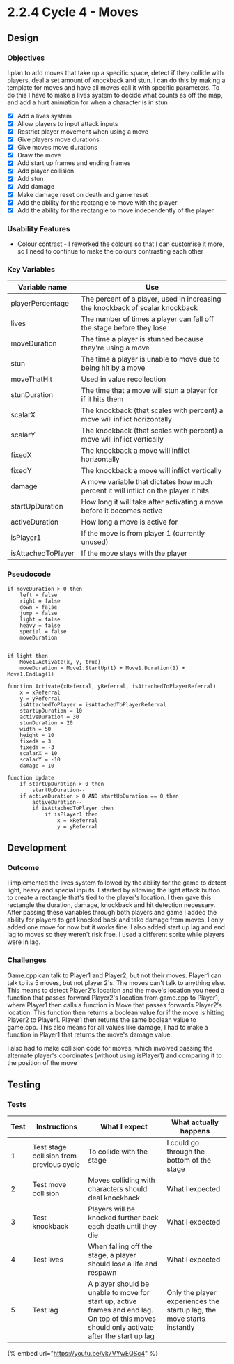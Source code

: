 # 2.2.4 Cycle 4 - Moves

## Design

### Objectives

I plan to add moves that take up a specific space, detect if they collide with players, deal a set amount of knockback and stun. I can do this by making a template for moves and have all moves call it with specific parameters. To do this I have to make a lives system to decide what counts as off the map, and add a hurt animation for when a character is in stun

* [x] Add a lives system
* [x] Allow players to input attack inputs
* [x] Restrict player movement when using a move
* [x] Give players move durations
* [x] Give moves move durations
* [x] Draw the move
* [x] Add start up frames and ending frames
* [x] Add player collision
* [x] Add stun
* [x] Add damage
* [x] Make damage reset on death and game reset
* [x] Add the ability for the rectangle to move with the player
* [x] Add the ability for the rectangle to move independently of the player

### Usability Features

* Colour contrast - I reworked the colours so that I can customise it more, so I need to continue to make the colours contrasting each other

### Key Variables

| Variable name      | Use                                                                                  |
| ------------------ | ------------------------------------------------------------------------------------ |
| playerPercentage   | The percent of a player, used in increasing the knockback of scalar knockback        |
| lives              | The number of times a player can fall off the stage before they lose                 |
| moveDuration       | The time a player is stunned because they're using a move                            |
| stun               | The time a player is unable to move due to being hit by a move                       |
| moveThatHit        | Used in value recollection                                                           |
| stunDuration       | The time that a move will stun a player for if it hits them                          |
| scalarX            | The knockback (that scales with percent) a move will inflict horizontally            |
| scalarY            | The knockback (that scales with percent) a move will inflict vertically              |
| fixedX             | The knockback a move will inflict horizontally                                       |
| fixedY             | The knockback a move will inflict vertically                                         |
| damage             | A move variable that dictates how much percent it will inflict on the player it hits |
| startUpDuration    | How long it will take after activating a move before it becomes active               |
| activeDuration     | How long a move is active for                                                        |
| isPlayer1          | If the move is from player 1 (currently unused)                                      |
| isAttachedToPlayer | If the move stays with the player                                                    |

### Pseudocode

```
if moveDuration > 0 then
    left = false
    right = false
    down = false
    jump = false
    light = false
    heavy = false
    special = false
    moveDuration
    

if light then
	Move1.Activate(x, y, true)
	moveDuration = Move1.StartUp(1) + Move1.Duration(1) + Move1.EndLag(1)
```

```
function Activate(xReferral, yReferral, isAttachedToPlayerReferral)
    x = xReferral
    y = yReferral
    isAttachedToPlayer = isAttachedToPlayerReferral
    startUpDuration = 10
    activeDuration = 30
    stunDuration = 20
    width = 50
    height = 10
    fixedX = 3
    fixedY = -3
    scalarX = 10
    scalarY = -10
    damage = 10
    
function Update
    if startUpDuration > 0 then
		startUpDuration--
	if activeDuration > 0 AND startUpDuration == 0 then
		activeDuration--
		if isAttachedToPlayer then
			if isPlayer1 then
				x = xReferral
				y = yReferral
```

## Development

### Outcome

I implemented the lives system followed by the ability for the game to detect light, heavy and special inputs. I started by allowing the light attack button to create a rectangle that's tied to the player's location. I then gave this rectangle the duration, damage, knockback and hit detection necessary. After passing these variables through both players and game I added the ability for players to get knocked back and take damage from moves. I only added one move for now but it works fine. I also added start up lag and end lag to moves so they weren't risk free. I used a different sprite while players were in lag.

### Challenges

Game.cpp can talk to Player1 and Player2, but not their moves. Player1 can talk to its 5 moves, but not player 2's. The moves can't talk to anything else. This means to detect Player2's location and the move's location you need a function that passes forward Player2's location from game.cpp to Player1, where Player1 then calls a function in Move that passes forwards Player2's location. This function then returns a boolean value for if the move is hitting Player2 to Player1. Player1 then returns the same boolean value to game.cpp. This also means for all values like damage, I had to make a function in Player1 that returns the move's damage value.

I also had to make collision code for moves, which involved passing the alternate player's coordinates (without using isPlayer1) and comparing it to the position of the move

## Testing

### Tests

| Test | Instructions                             | What I expect                                                                                                                               | What actually happens                                                  |
| ---- | ---------------------------------------- | ------------------------------------------------------------------------------------------------------------------------------------------- | ---------------------------------------------------------------------- |
| 1    | Test stage collision from previous cycle | To collide with the stage                                                                                                                   | I could go through the bottom of the stage                             |
| 2    | Test move collision                      | Moves colliding with characters should deal knockback                                                                                       | What I expected                                                        |
| 3    | Test knockback                           | Players will be knocked further back each death until they die                                                                              | What I expected                                                        |
| 4    | Test lives                               | When falling off the stage, a player should lose a life and respawn                                                                         | What I expected                                                        |
| 5    | Test lag                                 | A player should be unable to move for start up, active frames and end lag. On top of this moves should only activate after the start up lag | Only the player experiences the startup lag, the move starts instantly |

{% embed url="https://youtu.be/vk7VYwEQSc4" %}
